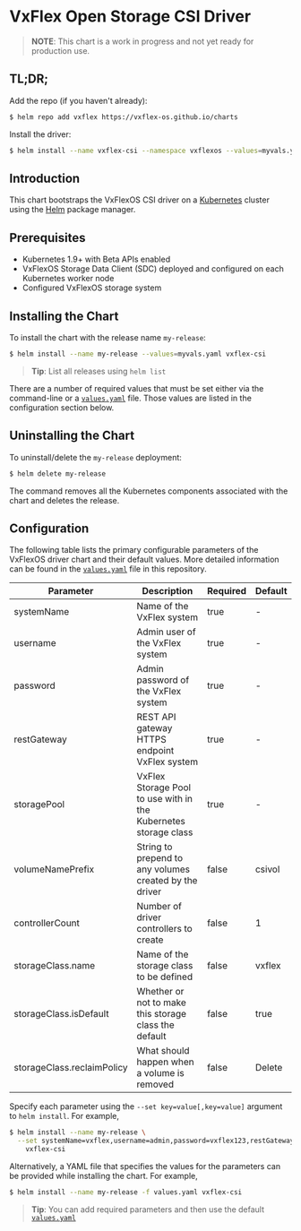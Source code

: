 # VxFlex Open Storage CSI Driver

> **NOTE**: This chart is a work in progress and not yet ready for production use.

## TL;DR;

Add the repo (if you haven't already):
```bash
$ helm repo add vxflex https://vxflex-os.github.io/charts
```

Install the driver:
```bash
$ helm install --name vxflex-csi --namespace vxflexos --values=myvals.yaml
```

## Introduction

This chart bootstraps the VxFlexOS CSI driver on a [Kubernetes](http://kubernetes.io) cluster using the [Helm](https://helm.sh) package manager.

## Prerequisites

- Kubernetes 1.9+ with Beta APIs enabled
- VxFlexOS Storage Data Client (SDC) deployed and configured on each Kubernetes worker node
- Configured VxFlexOS storage system

## Installing the Chart

To install the chart with the release name `my-release`:

```bash
$ helm install --name my-release --values=myvals.yaml vxflex-csi
```
> **Tip**: List all releases using `helm list`

There are a number of required values that must be set either via the command-line or a [`values.yaml`](values.yaml) file. Those values are listed in the configuration section below.

## Uninstalling the Chart

To uninstall/delete the `my-release` deployment:

```bash
$ helm delete my-release
```

The command removes all the Kubernetes components associated with the chart and deletes the release.

## Configuration

The following table lists the primary configurable parameters of the VxFlexOS driver chart and their default values. More detailed information can be found in the [`values.yaml`](values.yaml) file in this repository.

| Parameter                  | Description | Required | Default |
| -----------------------    | ----------- | -------- |-------- |
| systemName | Name of the VxFlex system   | true | - |
| username | Admin user of the VxFlex system   | true | - |
| password | Admin password of the VxFlex system   | true | - |
| restGateway | REST API gateway HTTPS endpoint VxFlex system | true | - |
| storagePool | VxFlex Storage Pool to use with in the Kubernetes storage class | true | - |
| volumeNamePrefix | String to prepend to any volumes created by the driver | false | csivol |
| controllerCount | Number of driver controllers to create | false | 1 |
| storageClass.name | Name of the storage class to be defined | false | vxflex |
| storageClass.isDefault | Whether or not to make this storage class the default | false | true |
| storageClass.reclaimPolicy | What should happen when a volume is removed | false | Delete |

Specify each parameter using the `--set key=value[,key=value]` argument to `helm install`. For example,

```bash
$ helm install --name my-release \
  --set systemName=vxflex,username=admin,password=vxflex123,restGateway=https://123.0.0.1 \
    vxflex-csi
```
Alternatively, a YAML file that specifies the values for the parameters can be provided while installing the chart. For example,

```bash
$ helm install --name my-release -f values.yaml vxflex-csi
```

> **Tip**: You can add required parameters and then use the default [`values.yaml`](values.yaml)

